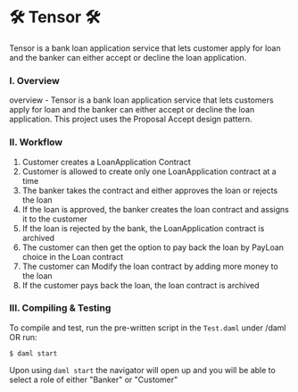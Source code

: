 # 🛠️ Tensor 🛠️
Tensor is a bank loan application service that lets customer apply for loan and the banker can either accept or decline the loan application.

### I. Overview
overview - Tensor is a bank loan application service that lets customers apply for loan and the banker can either accept or decline the loan application. This project uses the Proposal Accept design pattern. 


### II. Workflow
1. Customer creates a LoanApplication Contract
2. Customer is allowed to create only one LoanApplication contract at a time
3. The banker takes the contract and either approves the loan or rejects the loan
4. If the loan is approved, the banker creates the loan contract and assigns it to the customer
5. If the loan is rejected by the bank, the LoanApplication contract is archived
6. The customer can then get the option to pay back the loan by PayLoan choice in the Loan contract
7. The customer can Modify the loan contract by adding more money to the loan
8. If the customer pays back the loan, the loan contract is archived


### III. Compiling & Testing
To compile and test, run the pre-written script in the `Test.daml` under /daml OR run:
```
$ daml start
```
Upon using `daml start` the navigator will open up and you will be able to select a role of either "Banker" or "Customer"
